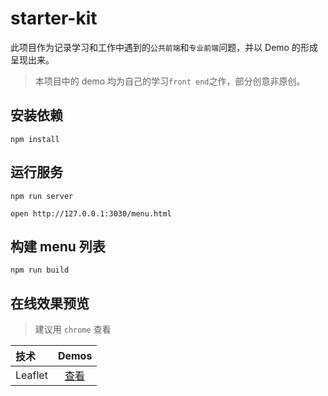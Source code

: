 # starter-kit

此项目作为记录学习和工作中遇到的`公共前端`和`专业前端`问题，并以 Demo 的形成呈现出来。<br>

> 本项目中的 demo 均为自己的学习`front end`之作，部分创意非原创。

## 安装依赖

```
npm install
```

## 运行服务

```
npm run server

open http://127.0.0.1:3030/menu.html
```

## 构建 menu 列表

```
npm run build
```

## 在线效果预览

> 建议用 `chrome` 查看

[placeholder]: p

| 技术    |                                   Demos                                    |
| :------ | :------------------------------------------------------------------------: |
| Leaflet | [查看](https://github.com/coalyer/starter-kit/tree/master/docs/Leaflet.md) |

[/placeholder]: p

```

```
